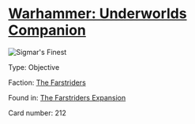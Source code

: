 # [Warhammer: Underworlds Companion](https://guidokessels.github.io/wh-underworlds)

  

![Sigmar's Finest](https://warhammerunderworlds.com/wp-content/uploads/sites/6/2018/03/212_ENG.png)



Type: Objective

Faction: [The Farstriders](https://guidokessels.github.io/wh-underworlds/factions/the-farstriders.md)

Found in: [The Farstriders Expansion](https://guidokessels.github.io/wh-underworlds/locations/the-farstriders-expansion.md)

Card number: 212
